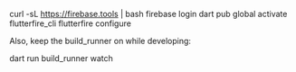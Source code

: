 
  curl -sL https://firebase.tools | bash
  firebase login
  dart pub global activate flutterfire_cli
  flutterfire configure

Also, keep the build_runner on while developing:

  dart run build_runner watch
